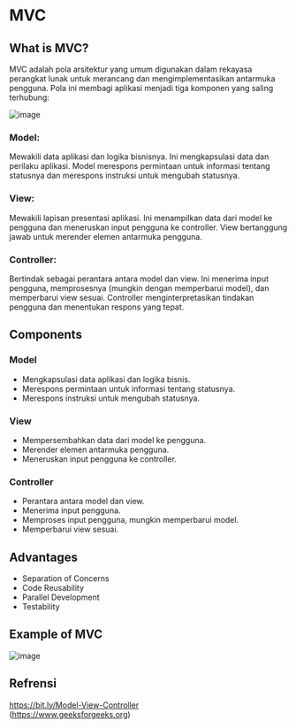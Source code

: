# MVC
## What is MVC?
MVC adalah pola arsitektur yang umum digunakan dalam rekayasa perangkat lunak untuk merancang dan mengimplementasikan antarmuka pengguna. Pola ini membagi aplikasi menjadi tiga komponen yang saling terhubung:

![image](https://github.com/meilynahutajulu/MVC/assets/112601862/6a6bf66e-3034-479c-a922-ae337e5dba12)

### Model: 
Mewakili data aplikasi dan logika bisnisnya. Ini mengkapsulasi data dan perilaku aplikasi. Model merespons permintaan untuk informasi tentang statusnya dan merespons instruksi untuk mengubah statusnya.

### View: 
Mewakili lapisan presentasi aplikasi. Ini menampilkan data dari model ke pengguna dan meneruskan input pengguna ke controller. View bertanggung jawab untuk merender elemen antarmuka pengguna.

### Controller: 
Bertindak sebagai perantara antara model dan view. Ini menerima input pengguna, memprosesnya (mungkin dengan memperbarui model), dan memperbarui view sesuai. Controller menginterpretasikan tindakan pengguna dan menentukan respons yang tepat.

## Components
### Model
- Mengkapsulasi data aplikasi dan logika bisnis.
- Merespons permintaan untuk informasi tentang statusnya.
- Merespons instruksi untuk mengubah statusnya.
### View
- Mempersembahkan data dari model ke pengguna.
- Merender elemen antarmuka pengguna.
- Meneruskan input pengguna ke controller.
### Controller
- Perantara antara model dan view.
- Menerima input pengguna.
- Memproses input pengguna, mungkin memperbarui model.
- Memperbarui view sesuai.

## Advantages
- Separation of Concerns
- Code Reusability
- Parallel Development
- Testability

## Example of MVC
![image](https://github.com/meilynahutajulu/MVC/assets/112601862/06b5e8f8-0fdc-415a-b85d-7015fdb63ac4)




## Refrensi
https://bit.ly/Model-View-Controller  
(https://www.geeksforgeeks.org)
